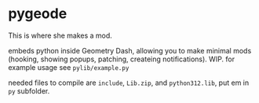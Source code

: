 # pygeode

This is where she makes a mod.

embeds python inside Geometry Dash, allowing you to make minimal mods (hooking, showing popups, patching, createing notifications). WIP. for example usage see `pylib/example.py`

needed files to compile are `include`, `Lib.zip`, and `python312.lib`, put em in `py` subfolder.
